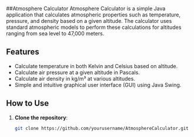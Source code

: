 ##Atmosphere Calculator
Atmosphere Calculator is a simple Java application that calculates atmospheric properties such as temperature, pressure, and density based on a given altitude. The calculator uses standard atmospheric models to perform these calculations for altitudes ranging from sea level to 47,000 meters.

## Features

- Calculate temperature in both Kelvin and Celsius based on altitude.
- Calculate air pressure at a given altitude in Pascals.
- Calculate air density in kg/m³ at various altitudes.
- Simple and intuitive graphical user interface (GUI) using Java Swing.

## How to Use

1. **Clone the repository**:
   ```bash
   git clone https://github.com/yourusername/AtmosphereCalculator.git
